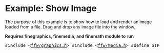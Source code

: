 Example: Show Image
=================

The purpose of this example is to show how to load and render an image loaded from a file. Drag and drop any image file into the window.

**Requires finegraphics, finemedia, and finemath module to run**


<pre><div class="lang-cpp" style="white-space: nowrap;"><span class="hljs-meta-keyword">#include &lt;<a href="">ffw/graphics.h</a>&gt;</span><span class="hljs-normal"></span>
<span class="hljs-normal"></span><span class="hljs-meta-keyword">#include &lt;<a href="">ffw/media.h</a>&gt;</span><span class="hljs-normal"></span>
<span class="hljs-normal"></span>
<span class="hljs-normal"></span><span class="hljs-meta-keyword">#define STRING_TO_SHOW "Drop image file here"</span><span class="hljs-normal"></span>
<span class="hljs-normal"></span>
<span class="hljs-keyword">class </span><span class="hljs-normal">App: </span><span class="hljs-keyword">public</span><span class="hljs-normal"> <a href="ffw_GLFWRenderWindow.html">ffw::GLFWRenderWindow</a> &#123;</span>
<span class="hljs-normal"></span><span class="hljs-keyword">public</span><span class="hljs-normal">:</span>
<span class="hljs-normal">    App()&#123;</span>
<span class="hljs-normal">    &#125;</span>
<span class="hljs-normal"></span>
<span class="hljs-normal">    ~App()&#123;</span>
<span class="hljs-normal">    &#125;</span>
<span class="hljs-normal"></span>
<span class="hljs-normal">    </span><span class="hljs-title">bool</span><span class="hljs-normal"> <a href="ffw_GLFWRenderWindow.html#68554ce1">setup</a>()</span><span class="hljs-keyword"> override </span><span class="hljs-normal">&#123;</span>
<span class="hljs-normal">        </span><span class="hljs-comment">// Blending is needed by the font</span><span class="hljs-normal"></span>
<span class="hljs-normal">        glEnable(GL_BLEND);</span>
<span class="hljs-normal">        glBlendFunc(GL_SRC_ALPHA, GL_ONE_MINUS_SRC_ALPHA);</span>
<span class="hljs-normal">        </span>
<span class="hljs-normal">        </span><span class="hljs-comment">// Checks if 2D texture is supported by render context.</span><span class="hljs-normal"></span>
<span class="hljs-normal">        </span><span class="hljs-comment">// The render context uses highest OpenGL version of that is </span><span class="hljs-normal"></span>
<span class="hljs-normal">        </span><span class="hljs-comment">// available by video card.</span><span class="hljs-normal"></span>
<span class="hljs-normal">        </span><span class="hljs-keyword">if</span><span class="hljs-normal">(!<a href="ffw_Texture2D.html#e9dc30f1">ffw::Texture2D::checkCompability</a>(</span><span class="hljs-keyword">this</span><span class="hljs-normal">))&#123;</span>
<span class="hljs-normal">            std::cerr &lt;&lt; </span><span class="hljs-string">"OpenGL used on this machine is too old! Texture2D is not compatible!"</span><span class="hljs-normal"> &lt;&lt; std::endl;</span>
<span class="hljs-normal">            </span><span class="hljs-keyword">return</span><span class="hljs-normal"> </span><span class="hljs-keyword">false</span><span class="hljs-normal">;</span>
<span class="hljs-normal">        &#125;</span>
<span class="hljs-normal"></span>
<span class="hljs-normal">        </span><span class="hljs-keyword">if</span><span class="hljs-normal">(!<a href="ffw_Font.html#2107f8ab">ffw::Font::checkCompability</a>(</span><span class="hljs-keyword">this</span><span class="hljs-normal">))&#123;</span>
<span class="hljs-normal">            std::cerr &lt;&lt; </span><span class="hljs-string">"OpenGL used on this machine is too old! Font is not compatible!"</span><span class="hljs-normal"> &lt;&lt; std::endl;</span>
<span class="hljs-normal">            </span><span class="hljs-keyword">return</span><span class="hljs-normal"> </span><span class="hljs-keyword">false</span><span class="hljs-normal">;</span>
<span class="hljs-normal">        &#125;</span>
<span class="hljs-normal"></span>
<span class="hljs-normal">        </span><span class="hljs-keyword">if</span><span class="hljs-normal">(!font.createFromData(</span><span class="hljs-keyword">this</span><span class="hljs-normal">, <a href="ffw.html#2012b23d">ffw::defaultFont</a>, <a href="ffw.html#384c1040">ffw::defaultFontSize</a>, 18, 96))&#123;</span>
<span class="hljs-normal">            std::cerr &lt;&lt; </span><span class="hljs-string">"Failed to create font!"</span><span class="hljs-normal"> &lt;&lt; std::endl;</span>
<span class="hljs-normal">            </span><span class="hljs-keyword">return</span><span class="hljs-normal"> </span><span class="hljs-keyword">false</span><span class="hljs-normal">;</span>
<span class="hljs-normal">        &#125;</span>
<span class="hljs-normal"></span>
<span class="hljs-normal">        textSize = font.getStringSize(STRING_TO_SHOW);</span>
<span class="hljs-normal">        </span>
<span class="hljs-normal">        </span><span class="hljs-keyword">return</span><span class="hljs-normal"> </span><span class="hljs-keyword">true</span><span class="hljs-normal">;</span>
<span class="hljs-normal">    &#125;</span>
<span class="hljs-normal"></span>
<span class="hljs-normal">    </span><span class="hljs-title">void</span><span class="hljs-normal"> <a href="ffw_GLFWRenderWindow.html#93db1d16">render</a>()</span><span class="hljs-keyword"> override </span><span class="hljs-normal">&#123;</span>
<span class="hljs-normal">        </span><span class="hljs-comment">// clear the window</span><span class="hljs-normal"></span>
<span class="hljs-normal">        this-&gt;<a href="ffw_RenderContext.html#6b8df6af">setDrawColor</a>(<a href="ffw.html#e71e7885">ffw::rgb</a>(0x000000));</span>
<span class="hljs-normal">        this-&gt;<a href="ffw_RenderContext.html#e04aedbb">drawRectangle</a>(0, 0, this-&gt;<a href="ffw_GLFWRenderWindow.html#70919473">getSize</a>().x, this-&gt;<a href="ffw_GLFWRenderWindow.html#70919473">getSize</a>().y);</span>
<span class="hljs-normal">        this-&gt;<a href="ffw_RenderContext.html#6b8df6af">setDrawColor</a>(<a href="ffw.html#e71e7885">ffw::rgb</a>(0xFFFFFF));</span>
<span class="hljs-normal"></span>
<span class="hljs-normal">        </span><span class="hljs-keyword">if</span><span class="hljs-normal">(imagePath != </span><span class="hljs-string">""</span><span class="hljs-normal">)&#123;</span>
<span class="hljs-normal">            texture.destroy();</span>
<span class="hljs-normal"></span>
<span class="hljs-normal">            <a href="ffw_ImageBuffer.html">ffw::ImageBuffer</a> buffer;</span>
<span class="hljs-normal">            </span><span class="hljs-keyword">if</span><span class="hljs-normal">(<a href="ffw.html#9f3c979a">ffw::readImage</a>(imagePath, buffer))&#123;</span>
<span class="hljs-normal">                </span><span class="hljs-keyword">if</span><span class="hljs-normal"> (texture.createFromBuffer(</span><span class="hljs-keyword">this</span><span class="hljs-normal">, buffer)) &#123;</span>
<span class="hljs-normal">                    </span><span class="hljs-comment">// Image loaded</span><span class="hljs-normal"></span>
<span class="hljs-normal">                &#125; </span>
<span class="hljs-normal">                </span><span class="hljs-keyword">else</span><span class="hljs-normal"> &#123;</span>
<span class="hljs-normal">                    std::cerr &lt;&lt; </span><span class="hljs-string">"Texture failed to create from image: "</span><span class="hljs-normal"> &lt;&lt; imagePath </span>
<span class="hljs-normal">                        &lt;&lt; </span><span class="hljs-string">" OpenGL does not support this image format!"</span><span class="hljs-normal"> &lt;&lt; std::endl;</span>
<span class="hljs-normal">                &#125;</span>
<span class="hljs-normal">            &#125;</span>
<span class="hljs-normal">            </span><span class="hljs-keyword">else</span><span class="hljs-normal"> &#123;</span>
<span class="hljs-normal">                std::cerr &lt;&lt; </span><span class="hljs-string">"Image: "</span><span class="hljs-normal"> &lt;&lt; imagePath &lt;&lt; </span><span class="hljs-string">" failed to load!"</span><span class="hljs-normal"> &lt;&lt; std::endl;</span>
<span class="hljs-normal">            &#125;</span>
<span class="hljs-normal"></span>
<span class="hljs-normal">            imagePath = </span><span class="hljs-string">""</span><span class="hljs-normal">;</span>
<span class="hljs-normal">            texture.setFiltering(ffw::Texture::Filtering::LINEAR);</span>
<span class="hljs-normal">        &#125;</span>
<span class="hljs-normal"></span>
<span class="hljs-normal">        </span><span class="hljs-keyword">if</span><span class="hljs-normal">(texture.isCreated())&#123;</span>
<span class="hljs-normal">            </span><span class="hljs-comment">// Finds dimension so the texture can fit into the window</span><span class="hljs-normal"></span>
<span class="hljs-normal">            </span><span class="hljs-comment">// contain image - finds a largets size and position of an image</span><span class="hljs-normal"></span>
<span class="hljs-normal">            </span><span class="hljs-comment">//                 that can fit into the area.</span><span class="hljs-normal"></span>
<span class="hljs-normal">            </span><span class="hljs-comment">// cover image - finds a largets size and position of an image</span><span class="hljs-normal"></span>
<span class="hljs-normal">            </span><span class="hljs-comment">//               that will fill entire area with no space left.</span><span class="hljs-normal"></span>
<span class="hljs-normal">            </span><span class="hljs-comment">// You can see live demo of CSS equivalent at:</span><span class="hljs-normal"></span>
<span class="hljs-normal">            </span><span class="hljs-comment">// http://www.w3schools.com/cssref/playit.asp?filename=playcss_background-size&amp;preval=contain</span><span class="hljs-normal"></span>
<span class="hljs-normal">            <a href="ffw_Vec4.html">ffw::Vec4i</a> ret = <a href="ffw.html#f2841d25">ffw::containImage</a>(texture.getWidth(), texture.getHeight(), this-&gt;<a href="ffw_GLFWRenderWindow.html#70919473">getSize</a>().<a href="ffw_Vec2.html#b2ccd122">x</a>, this-&gt;<a href="ffw_GLFWRenderWindow.html#70919473">getSize</a>().<a href="ffw_Vec2.html#370d6d90">y</a>);</span>
<span class="hljs-normal">            </span><span class="hljs-comment">//ffw::vec4i ret = ffw::coverImage(texture.getWidth(), texture.getHeight(), this-&gt;getSize().x, this-&gt;getSize().y);</span><span class="hljs-normal"></span>
<span class="hljs-normal"></span>
<span class="hljs-normal">            </span><span class="hljs-comment">// draw texture mirrored</span><span class="hljs-normal"></span>
<span class="hljs-normal">            </span><span class="hljs-comment">// Do not forget that the texture mapping starts from lower left bottom.</span><span class="hljs-normal"></span>
<span class="hljs-normal">            </span><span class="hljs-comment">// Positive Y of texture mapping coordinate system is up.</span><span class="hljs-normal"></span>
<span class="hljs-normal">            </span><span class="hljs-comment">// Positive Y of window coordinate system is down.</span><span class="hljs-normal"></span>
<span class="hljs-normal">            </span><span class="hljs-comment">// Therefore, we need to draw texture mirrored vertically.</span><span class="hljs-normal"></span>
<span class="hljs-normal">            this-&gt;<a href="ffw_RenderContext.html#cc8d1ac9">drawTexture2D</a>(ret.<a href="ffw_Vec4.html#a33aa52a">x</a>, ret.<a href="ffw_Vec4.html#5c9e82f0">y</a>, ret.<a href="ffw_Vec4.html#20bc5b4d">z</a>, ret.<a href="ffw_Vec4.html#e51ad539">w</a>, &amp;texture);</span>
<span class="hljs-normal">        &#125; </span>
<span class="hljs-normal">        </span><span class="hljs-keyword">else</span><span class="hljs-normal"> &#123;</span>
<span class="hljs-normal">            <a href="ffw_Vec2.html">ffw::Vec2i</a> textPos = this-&gt;<a href="ffw_GLFWRenderWindow.html#70919473">getSize</a>()/2 - textSize/2;</span>
<span class="hljs-normal">            this-&gt;<a href="ffw_RenderContext.html#a583cfdb">drawString</a>(textPos.<a href="ffw_Vec2.html#b2ccd122">x</a>, textPos.<a href="ffw_Vec2.html#370d6d90">y</a>, &amp;font, STRING_TO_SHOW);</span>
<span class="hljs-normal">        &#125;</span>
<span class="hljs-normal">    &#125;</span>
<span class="hljs-normal"></span>
<span class="hljs-normal">    </span><span class="hljs-title">void</span><span class="hljs-normal"> <a href="ffw_GLFWRenderWindow.html#eb5dbf50">close</a>()</span><span class="hljs-keyword"> override </span><span class="hljs-normal">&#123;</span>
<span class="hljs-normal">        font.destroy();</span>
<span class="hljs-normal">        texture.destroy();</span>
<span class="hljs-normal">    &#125;</span>
<span class="hljs-normal"></span>
<span class="hljs-normal">    </span><span class="hljs-title">void</span><span class="hljs-normal"> <a href="ffw_GLFWRenderWindow.html#707e5f61">textInputEvent</a>(</span><span class="hljs-title">unsigned</span><span class="hljs-normal"> </span><span class="hljs-title">int</span><span class="hljs-normal"> c)</span><span class="hljs-keyword"> override </span><span class="hljs-normal">&#123;</span>
<span class="hljs-normal">    &#125;</span>
<span class="hljs-normal"></span>
<span class="hljs-normal">    </span><span class="hljs-title">void</span><span class="hljs-normal"> <a href="ffw_GLFWRenderWindow.html#ce25f297">keyPressedEvent</a>(<a href="ffw.html#23661d50">ffw::Key</a> key, <a href="ffw.html#e03b52d5">ffw::Mode</a> mode)</span><span class="hljs-keyword"> override </span><span class="hljs-normal">&#123;</span>
<span class="hljs-normal">    &#125;</span>
<span class="hljs-normal"></span>
<span class="hljs-normal">    </span><span class="hljs-title">void</span><span class="hljs-normal"> <a href="ffw_GLFWRenderWindow.html#eaa1a6c6">mouseMovedEvent</a>(</span><span class="hljs-title">int</span><span class="hljs-normal"> mousex, </span><span class="hljs-title">int</span><span class="hljs-normal"> mousey)</span><span class="hljs-keyword"> override </span><span class="hljs-normal">&#123;</span>
<span class="hljs-normal">    &#125;</span>
<span class="hljs-normal"></span>
<span class="hljs-normal">    </span><span class="hljs-title">void</span><span class="hljs-normal"> <a href="ffw_GLFWRenderWindow.html#fbe7329a">mouseScrollEvent</a>(</span><span class="hljs-title">int</span><span class="hljs-normal"> scroll)</span><span class="hljs-keyword"> override </span><span class="hljs-normal">&#123;</span>
<span class="hljs-normal">    &#125;</span>
<span class="hljs-normal"></span>
<span class="hljs-normal">    </span><span class="hljs-title">void</span><span class="hljs-normal"> <a href="ffw_GLFWRenderWindow.html#1e8d2373">mouseButtonEvent</a>(<a href="ffw.html#f80e46cc">ffw::MouseButton</a> button, <a href="ffw.html#e03b52d5">ffw::Mode</a> mode)</span><span class="hljs-keyword"> override </span><span class="hljs-normal">&#123;</span>
<span class="hljs-normal">    &#125;</span>
<span class="hljs-normal"></span>
<span class="hljs-normal">    </span><span class="hljs-title">void</span><span class="hljs-normal"> <a href="ffw_GLFWRenderWindow.html#e4b39662">windowResizedEvent</a>(</span><span class="hljs-title">int</span><span class="hljs-normal"> width, </span><span class="hljs-title">int</span><span class="hljs-normal"> height)</span><span class="hljs-keyword"> override </span><span class="hljs-normal">&#123;</span>
<span class="hljs-normal">    &#125;</span>
<span class="hljs-normal"></span>
<span class="hljs-normal">    </span><span class="hljs-title">void</span><span class="hljs-normal"> <a href="ffw_GLFWRenderWindow.html#e57c71a5">windowMovedEvent</a>(</span><span class="hljs-title">int</span><span class="hljs-normal"> windowx, </span><span class="hljs-title">int</span><span class="hljs-normal"> windowy)</span><span class="hljs-keyword"> override </span><span class="hljs-normal">&#123;</span>
<span class="hljs-normal">    &#125;</span>
<span class="hljs-normal"></span>
<span class="hljs-normal">    </span><span class="hljs-title">void</span><span class="hljs-normal"> <a href="ffw_GLFWRenderWindow.html#727ce05e">windowFocusEvent</a>(</span><span class="hljs-title">bool</span><span class="hljs-normal"> focus)</span><span class="hljs-keyword"> override </span><span class="hljs-normal">&#123;</span>
<span class="hljs-normal">    &#125;</span>
<span class="hljs-normal"></span>
<span class="hljs-normal">    </span><span class="hljs-title">void</span><span class="hljs-normal"> <a href="ffw_GLFWRenderWindow.html#d1e6b4ff">windowCloseEvent</a>()</span><span class="hljs-keyword"> override </span><span class="hljs-normal">&#123;</span>
<span class="hljs-normal">        this-&gt;<a href="ffw_GLFWRenderWindow.html#f26e03bc">shouldClose</a>(</span><span class="hljs-keyword">true</span><span class="hljs-normal">);</span>
<span class="hljs-normal">    &#125;</span>
<span class="hljs-normal"></span>
<span class="hljs-normal">    </span><span class="hljs-title">void</span><span class="hljs-normal"> <a href="ffw_GLFWRenderWindow.html#c02a201a">filesDroppedEvent</a>(std::vector&lt;std::string&gt; filelist)</span><span class="hljs-keyword"> override </span><span class="hljs-normal">&#123;</span>
<span class="hljs-normal">        </span><span class="hljs-comment">// There will be always at least one item in the vector</span><span class="hljs-normal"></span>
<span class="hljs-normal">        imagePath = filelist[0];</span>
<span class="hljs-normal">    &#125;</span>
<span class="hljs-normal"></span>
<span class="hljs-normal"></span><span class="hljs-keyword">private</span><span class="hljs-normal">:</span>
<span class="hljs-normal">    <a href="ffw_Texture2D.html">ffw::Texture2D</a> texture;</span>
<span class="hljs-normal">    <a href="ffw_TrueTypeFont.html">ffw::TrueTypeFont</a> font;</span>
<span class="hljs-normal">    <a href="ffw_Vec2.html">ffw::Vec2i</a> textSize;</span>
<span class="hljs-normal">    std::string imagePath;</span>
<span class="hljs-normal">&#125;;</span>
<span class="hljs-normal"></span>
<span class="hljs-title">int</span><span class="hljs-normal"> main(</span><span class="hljs-title">int</span><span class="hljs-normal"> argc, </span><span class="hljs-title">char</span><span class="hljs-normal"> *argv[])&#123;</span>
<span class="hljs-normal">    </span><span class="hljs-comment">// Instance to our app class</span><span class="hljs-normal"></span>
<span class="hljs-normal">    App app;</span>
<span class="hljs-normal"></span>
<span class="hljs-normal">    </span><span class="hljs-comment">// set arguments</span><span class="hljs-normal"></span>
<span class="hljs-normal">    <a href="ffw_GLFWRenderWindowArgs.html">ffw::GLFWRenderWindowArgs</a> args;</span>
<span class="hljs-normal">    args.<a href="ffw_GLFWRenderWindowArgs.html#427706b8">size</a>.<a href="ffw_Vec2.html#e49a9b9e">set</a>(800, 400);</span>
<span class="hljs-normal">    args.<a href="ffw_GLFWRenderWindowArgs.html#b1b7d616">title</a> = </span><span class="hljs-string">"Example show Image"</span><span class="hljs-normal">;</span>
<span class="hljs-normal">    args.<a href="ffw_GLFWRenderWindowArgs.html#17443f00">samples</a> = 4;</span>
<span class="hljs-normal"></span>
<span class="hljs-normal">    </span><span class="hljs-comment">// create window</span><span class="hljs-normal"></span>
<span class="hljs-normal">    </span><span class="hljs-keyword">if</span><span class="hljs-normal">(!app.create(args, NULL))&#123;</span>
<span class="hljs-normal">        std::cerr &lt;&lt; </span><span class="hljs-string">"Failed to create window!"</span><span class="hljs-normal"> &lt;&lt; std::endl;</span>
<span class="hljs-normal">        </span><span class="hljs-keyword">return</span><span class="hljs-normal"> 1;</span>
<span class="hljs-normal">    &#125;</span>
<span class="hljs-normal"></span>
<span class="hljs-normal">    </span><span class="hljs-comment">// Run setup</span><span class="hljs-normal"></span>
<span class="hljs-normal">    </span><span class="hljs-keyword">if</span><span class="hljs-normal">(!app.setup())&#123;</span>
<span class="hljs-normal">        std::cerr &lt;&lt; </span><span class="hljs-string">"Failed to setup window!"</span><span class="hljs-normal"> &lt;&lt; std::endl;</span>
<span class="hljs-normal">        </span><span class="hljs-keyword">return</span><span class="hljs-normal"> 1;</span>
<span class="hljs-normal">    &#125;</span>
<span class="hljs-normal"></span>
<span class="hljs-normal">    app.setSingleBufferMode(</span><span class="hljs-keyword">true</span><span class="hljs-normal">);</span>
<span class="hljs-normal"></span>
<span class="hljs-normal">    </span><span class="hljs-comment">// The main window loop</span><span class="hljs-normal"></span>
<span class="hljs-normal">    </span><span class="hljs-keyword">while</span><span class="hljs-normal">(app.shouldRender())&#123;</span>
<span class="hljs-normal">        app.renderFrame();</span>
<span class="hljs-normal">        app.waitForEvents();</span>
<span class="hljs-normal">    &#125;</span>
<span class="hljs-normal"></span>
<span class="hljs-normal">    </span><span class="hljs-comment">// destroy window, this will delete all graphics data used by the window.</span><span class="hljs-normal"></span>
<span class="hljs-normal">    </span><span class="hljs-comment">// Must be called after the setup and before the graphics</span><span class="hljs-normal"></span>
<span class="hljs-normal">    </span><span class="hljs-comment">// is terminated</span><span class="hljs-normal"></span>
<span class="hljs-normal">    app.destroy();</span>
<span class="hljs-normal">&#125;</span>
</div></pre>

 

